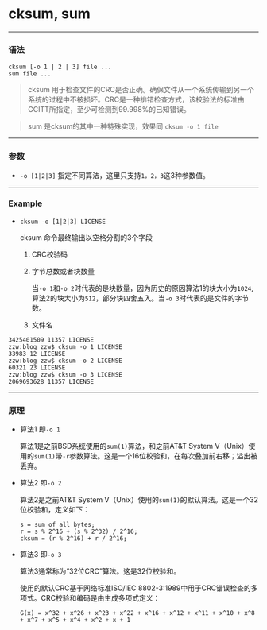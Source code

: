 cksum, sum
====

***

### 语法

```
cksum [-o 1 | 2 | 3] file ...
sum file ...
```

> cksum 用于检查文件的CRC是否正确。确保文件从一个系统传输到另一个系统的过程中不被损坏。CRC是一种排错检查方式，该校验法的标准由CCITT所指定，至少可检测到99.998%的已知错误。

> sum 是cksum的其中一种特殊实现，效果同 `cksum -o 1 file`

***

### 参数

* `-o [1|2|3]` 指定不同算法，这里只支持`1，2，3`这3种参数值。

***

### Example

* `cksum -o [1|2|3] LICENSE`

    cksum 命令最终输出以空格分割的3个字段

    1. CRC校验码

    2. 字节总数或者块数量

        当`-o 1`和`-o 2`时代表的是块数量，因为历史的原因算法1的块大小为`1024`,算法2的块大小为`512`，部分块四舍五入。当`-o 3`时代表的是文件的字节数。

    3. 文件名

```
3425401509 11357 LICENSE
zzw:blog zzw$ cksum -o 1 LICENSE
33983 12 LICENSE
zzw:blog zzw$ cksum -o 2 LICENSE
60321 23 LICENSE
zzw:blog zzw$ cksum -o 3 LICENSE
2069693628 11357 LICENSE
```

***

### 原理

* 算法1 即`-o 1`

    算法1是之前BSD系统使用的`sum(1)`算法，和之前AT&T System V（Unix）使用的`sum(1)`带`-r`参数算法。这是一个16位校验和，在每次叠加前右移；溢出被丢弃。

* 算法2 即`-o 2`

    算法2是之前AT&T System V（Unix）使用的`sum(1)`的默认算法。这是一个32位校验和，定义如下：

    ```
    s = sum of all bytes;
    r = s % 2^16 + (s % 2^32) / 2^16;
    cksum = (r % 2^16) + r / 2^16;
    ```

* 算法3 即`-o 3`

    算法3通常称为“32位CRC”算法。这是32位校验和。

    使用的默认CRC基于网络标准ISO/IEC 8802-3:1989中用于CRC错误检查的多项式。CRC校验和编码是由生成多项式定义：

    ```
    G(x) = x^32 + x^26 + x^23 + x^22 + x^16 + x^12 + x^11 + x^10 + x^8 + x^7 + x^5 + x^4 + x^2 + x + 1
    ```

